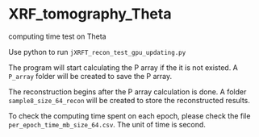 # XRF_tomography_Theta
computing time test on Theta

Use python to run ```jXRFT_recon_test_gpu_updating.py```

The program will start calculating the P array if the it is not existed. A ```P_array``` folder will be created to save the P array.

The reconstruction begins after the P array calculation is done. A folder ```sample8_size_64_recon``` will be created to store the reconstructed results.

To check the computing time spent on each epoch, please check the file ```per_epoch_time_mb_size_64.csv```. The unit of time is second.
